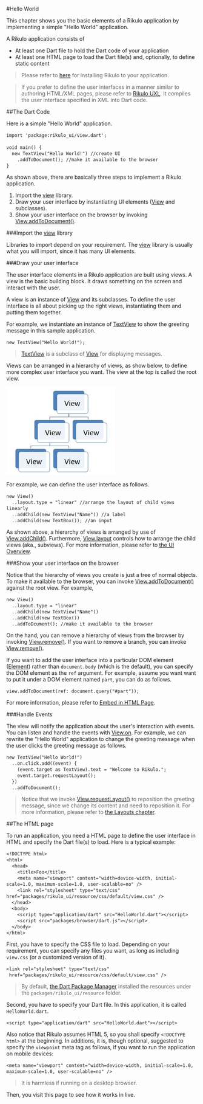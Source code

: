 #Hello World

This chapter shows you the basic elements of a Rikulo application by implementing a simple "Hello World" application.

A Rikulo application consists of

* At least one Dart file to hold the Dart code of your application
* At least one HTML page to load the Dart file(s) and, optionally, to define static content

> Please refer to [here](Introduction.md) for installing Rikulo to your application.

> If you prefer to define the user interfaces in a manner similar to authoring HTML/XML pages, please refer to [Rikulo UXL](../UXL). It compiles the user interface specified in XML into Dart code.

##The Dart Code

Here is a simple "Hello World" application.

    import 'package:rikulo_ui/view.dart';

    void main() {
      new TextView("Hello World!") //create UI
        .addToDocument(); //make it available to the browser
    }

As shown above, there are basically three steps to implement a Rikulo application.

1. Import the [view](api:) library.
2. Draw your user interface by instantiating UI elements ([View](api:view) and subclasses).
3. Show your user interface on the browser by invoking [View.addToDocument()](api:view).

###Import the [view](api:) library

Libraries to import depend on your requirement. The [view](api:) library is usually what you will import, since it has many UI elements.

###Draw your user interface

The user interface elements in a Rikulo application are built using views. A view is the basic building block. It draws something on the screen and interact with the user.

A view is an instance of [View](api:view) and its subclasses. To define the user interface is all about picking up the right views, instantiating them and putting them together.

For example, we instantiate an instance of [TextView](api:view) to show the greeting message in this sample application.

    new TextView("Hello World!");

> [TextView](api:view) is a subclass of [View](api:view) for displaying messages.

Views can be arranged in a hierarchy of views, as show below, to define more complex user interface you want. The view at the top is called the root view.

![Tree of Views](view-hierarchy.jpg?raw=true)

For example, we can define the user interface as follows.

    new View()
      ..layout.type = "linear" //arrange the layout of child views linearly
      ..addChild(new TextView("Name")) //a label
      ..addChild(new TextBox()); //an input

As shown above, a hierarchy of views is arranged by use of [View.addChild()](api:view). Furthermore, [View.layout](api:view) controls how to arrange the child views (aka., subviews). For more information, please refer to [the UI Overview](../Views/Fundamentals/UI_Overview.md).

###Show your user interface on the browser

Notice that the hierarchy of views you create is just a tree of normal objects. To make it available to the browser, you can invoke [View.addToDocument()](api:view) against the root view. For example,

    new View()
      ..layout.type = "linear"
      ..addChild(new TextView("Name"))
      ..addChild(new TextBox())
      ..addToDcument(); //make it available to the browser

On the hand, you can remove a hierarchy of views from the browser by invoking [View.remove()](api:view). If you want to remove a branch, you can invoke [View.remove()](api:view).

If you want to add the user interface into a particular DOM element ([Element](dart:html)) rather than `document.body` (which is the default), you can specify the DOM element as the `ref` argument. For example, assume you want want to put it under a DOM element named `part`, you can do as follows.

    view.addToDocument(ref: document.query("#part"));

For more information, please refer to [Embed in HTML Page](../Views/Fundamentals/Embed_in_HTML_Page.md).

###Handle Events

The view will notify the application about the user's interaction with events. You can listen and handle the events with [View.on](api:view). For example, we can rewrite the "Hello World" application to change the greeting message when the user clicks the greeting message as follows.

    new TextView("Hello World!")
      ..on.click.add((event) {
        (event.target as TextView).text = "Welcome to Rikulo.";
        event.target.requestLayout();
      })
      ..addToDocument();

> Notice that we invoke [View.requestLayout()](api:view) to reposition the greeting message, since we change its content and need to reposition it. For more information, please refer to [the Layouts chapter](../Layouts/index.md).

##The HTML page

To run an application, you need a HTML page to define the user interface in HTML and specify the Dart file(s) to load. Here is a typical example:

    <!DOCTYPE html>
    <html>
      <head>
        <title>Foo</title>
        <meta name="viewport" content="width=device-width, initial-scale=1.0, maximum-scale=1.0, user-scalable=no" />
        <link rel="stylesheet" type="text/css" href="packages/rikulo_ui/resource/css/default/view.css" />
      </head>
      <body>
        <script type="application/dart" src="HelloWorld.dart"></script>
        <script src="packages/browser/dart.js"></script>
      </body>
    </html>

First, you have to specify the CSS file to load. Depending on your requirement, you can specify any files you want, as long as including `view.css` (or a customized version of it).

    <link rel="stylesheet" type="text/css"
     href="packages/rikulo_ui/resource/css/default/view.css" />

> By default, [the Dart Package Manager](http://pub.dartlang.org/doc) installed the resources under the `packages/rikulo_ui/resource` folder.

Second, you have to specify your Dart file. In this application, it is called `HelloWorld.dart`.

    <script type="application/dart" src="HelloWorld.dart"></script>

Also notice that Rikulo assumes HTML 5, so you shall specify `<!DOCTYPE html>` at the beginning. In additions, it is, though optional, suggested to specify the `viewpoint` meta tag as follows, if you want to run the application on mobile devices:

    <meta name="viewport" content="width=device-width, initial-scale=1.0, maximum-scale=1.0, user-scalable=no" />

> It is harmless if running on a desktop browser.

Then, you visit this page to see how it works in live.
